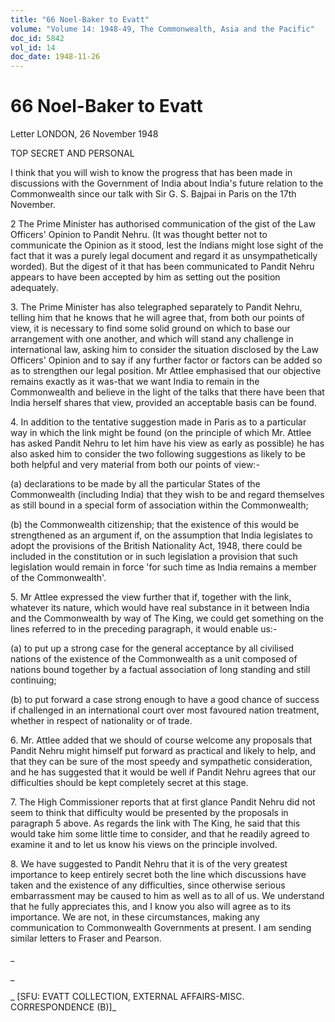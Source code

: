 ```yaml
---
title: "66 Noel-Baker to Evatt"
volume: "Volume 14: 1948-49, The Commonwealth, Asia and the Pacific"
doc_id: 5842
vol_id: 14
doc_date: 1948-11-26
---
```


# 66 Noel-Baker to Evatt

Letter LONDON, 26 November 1948

TOP SECRET AND PERSONAL

I think that you will wish to know the progress that has been made in discussions with the Government of India about India's future relation to the Commonwealth since our talk with Sir G. S. Bajpai in Paris on the 17th November.

2 The Prime Minister has authorised communication of the gist of the Law Officers' Opinion to Pandit Nehru. (It was thought better not to communicate the Opinion as it stood, lest the Indians might lose sight of the fact that it was a purely legal document and regard it as unsympathetically worded). But the digest of it that has been communicated to Pandit Nehru appears to have been accepted by him as setting out the position adequately.

3\. The Prime Minister has also telegraphed separately to Pandit Nehru, telling him that he knows that he will agree that, from both our points of view, it is necessary to find some solid ground on which to base our arrangement with one another, and which will stand any challenge in international law, asking him to consider the situation disclosed by the Law Officers' Opinion and to say if any further factor or factors can be added so as to strengthen our legal position. Mr Attlee emphasised that our objective remains exactly as it was-that we want India to remain in the Commonwealth and believe in the light of the talks that there have been that India herself shares that view, provided an acceptable basis can be found.

4\. In addition to the tentative suggestion made in Paris as to a particular way in which the link might be found (on the principle of which Mr. Attlee has asked Pandit Nehru to let him have his view as early as possible) he has also asked him to consider the two following suggestions as likely to be both helpful and very material from both our points of view:-

(a) declarations to be made by all the particular States of the Commonwealth (including India) that they wish to be and regard themselves as still bound in a special form of association within the Commonwealth;

(b) the Commonwealth citizenship; that the existence of this would be strengthened as an argument if, on the assumption that India legislates to adopt the provisions of the British Nationality Act, 1948, there could be included in the constitution or in such legislation a provision that such legislation would remain in force 'for such time as India remains a member of the Commonwealth'.

5\. Mr Attlee expressed the view further that if, together with the link, whatever its nature, which would have real substance in it between India and the Commonwealth by way of The King, we could get something on the lines referred to in the preceding paragraph, it would enable us:-

(a) to put up a strong case for the general acceptance by all civilised nations of the existence of the Commonwealth as a unit composed of nations bound together by a factual association of long standing and still continuing;

(b) to put forward a case strong enough to have a good chance of success if challenged in an international court over most favoured nation treatment, whether in respect of nationality or of trade.

6\. Mr. Attlee added that we should of course welcome any proposals that Pandit Nehru might himself put forward as practical and likely to help, and that they can be sure of the most speedy and sympathetic consideration, and he has suggested that it would be well if Pandit Nehru agrees that our difficulties should be kept completely secret at this stage.

7\. The High Commissioner reports that at first glance Pandit Nehru did not seem to think that difficulty would be presented by the proposals in paragraph 5 above. As regards the link with The King, he said that this would take him some little time to consider, and that he readily agreed to examine it and to let us know his views on the principle involved.

8\. We have suggested to Pandit Nehru that it is of the very greatest importance to keep entirely secret both the line which discussions have taken and the existence of any difficulties, since otherwise serious embarrassment may be caused to him as well as to all of us. We understand that he fully appreciates this, and I know you also will agree as to its importance. We are not, in these circumstances, making any communication to Commonwealth Governments at present. I am sending similar letters to Fraser and Pearson.

_

_

_ [SFU: EVATT COLLECTION, EXTERNAL AFFAIRS-MISC. CORRESPONDENCE (B)]_
